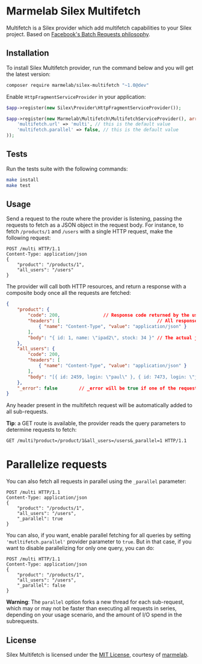 # Marmelab Silex Multifetch

Multifetch is a Silex provider which add multifetch capabilities to your Silex project. Based on [Facebook's Batch Requests philosophy](https://developers.facebook.com/docs/graph-api/making-multiple-requests).

## Installation

To install Silex Multifetch provider, run the command below and you will get the latest version:

```bash
composer require marmelab/silex-multifetch "~1.0@dev"
```

Enable `HttpFragmentServiceProvider` in your application:

```php
$app->register(new Silex\Provider\HttpFragmentServiceProvider());

$app->register(new Marmelab\Multifetch\MultifetchServiceProvider(), array(
    'multifetch.url' => 'multi', // this is the default value
    'multifetch.parallel' => false, // this is the default value
));
```

## Tests

Run the tests suite with the following commands:

```bash
make install
make test
```

## Usage

Send a request to the route where the provider is listening, passing the requests to fetch as a JSON object in the request body. For instance, to fetch `/products/1` and `/users` with a single HTTP request, make the following request:

```
POST /multi HTTP/1.1
Content-Type: application/json
{
    "product": "/products/1",
    "all_users": "/users"
}
```

The provider will call both HTTP resources, and return a response with a composite body once all the requests are fetched:

```json
{ 
    "product": {
        "code": 200,                // Response code returned by the user route
        "headers": [                                    // All response headers
            { "name": "Content-Type", "value": "application/json" }
        ],
        "body": "{ id: 1, name: \"ipad2\", stock: 34 }" // The actual json body
    },
    "all_users": {
        "code": 200,
        "headers": [
            { "name": "Content-Type", "value": "application/json" }
        ],
        "body": "[{ id: 2459, login: \"paul\" }, { id: 7473, login: \"joe\" }]"
    },
    "_error": false        // _error will be true if one of the requests failed
}
```

Any header present in the multifetch request will be automatically added to all sub-requests.

**Tip**: a GET route is available, the provider reads the query parameters to determine requests to fetch:

```
GET /multi?product=/product/1&all_users=/users&_parallel=1 HTTP/1.1
```

# Parallelize requests

You can also fetch all requests in parallel using the `_parallel`  parameter:

```
POST /multi HTTP/1.1
Content-Type: application/json
{
    "product": "/products/1",
    "all_users": "/users",
    "_parallel": true
}
```

You can also, if you want, enable parallel fetching for all queries by setting `'mutltifetch.parallel'` provider parameter to `true`. But in that case, if you want to disable parallelizing for only one query, you can do:

```
POST /multi HTTP/1.1
Content-Type: application/json
{
    "product": "/products/1",
    "all_users": "/users",
    "_parallel": false
}
```

**Warning**: The `parallel` option forks a new thread for each sub-request, which may or may not be faster than executing all requests in series, depending on your usage scenario, and the amount of I/O spend in the subrequests.

## License

Silex Multifetch is licensed under the [MIT License](LICENSE), courtesy of [marmelab](http://marmelab.com).